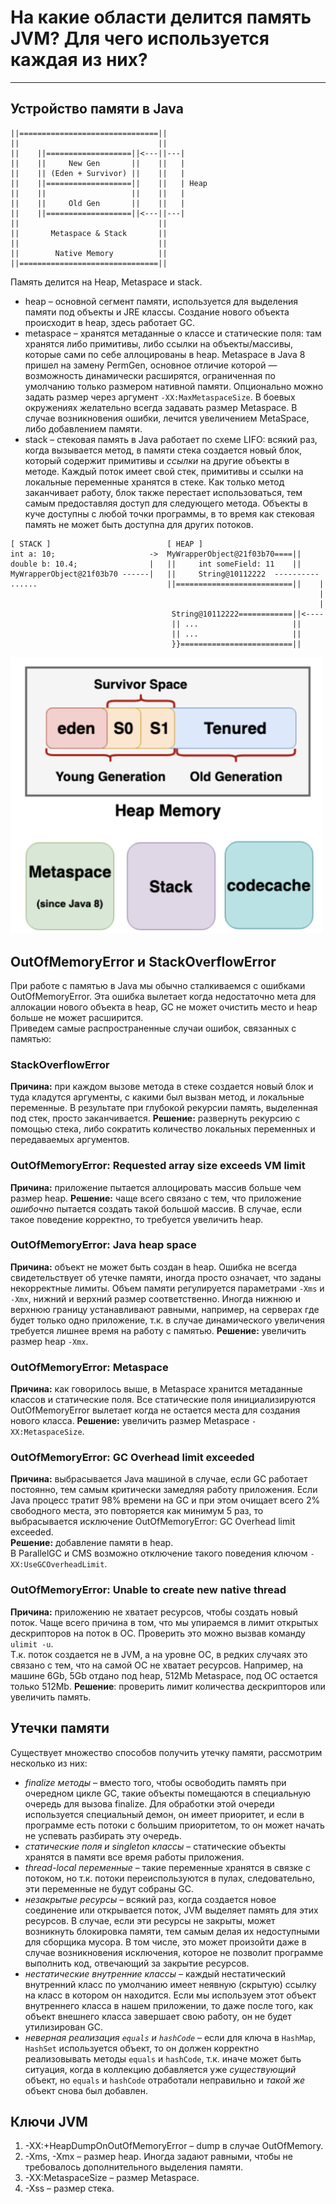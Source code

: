 # На какие области делится память JVM? Для чего используется каждая из них?
---

## Устройство памяти в Java

```
||===============================||
||                               ||
||    ||===================||<---||---|
||    ||     New Gen       ||    ||   |
||    || (Eden + Survivor) ||    ||   |
||    ||===================||    ||   | Heap
||    ||                   ||    ||   |
||    ||     Old Gen       ||    ||   |
||    ||===================||<---||---|
||                               ||
||       Metaspace & Stack       ||
||                               ||
||        Native Memory          ||
||===============================||
```

Память делится на Heap, Metaspace и stack.
* heap – основной сегмент памяти, используется для выделения памяти под объекты и JRE классы. Создание нового объекта происходит в heap, здесь работает GC.
* metaspace – хранятся метаданные о классе и статические поля: там хранятся либо примитивы, либо ссылки на объекты/массивы,
которые сами по себе аллоцированы в heap. Metaspace в Java 8 пришел на замену PermGen, основное отличие которой — возможность динамически расширятся,
ограниченная по умолчанию только размером нативной памяти. Опционально можно задать размер через аргумент `-XX:MaxMetaspaceSize`.
В боевых окружениях желательно всегда задавать размер Metaspace. В случае возникновения ошибки, лечится увеличением MetaSpace, либо
добавлением памяти.
* stack – стековая память в Java работает по схеме LIFO: всякий раз, когда вызывается метод, в памяти стека создается новый блок,
который содержит примитивы и _ссылки_ на другие объекты в методе. Каждый поток имеет свой стек, примитивы и ссылки на локальные переменные хранятся в стеке.
Как только метод заканчивает работу, блок также перестает использоваться, тем самым предоставляя доступ для следующего метода.
Объекты в куче доступны с любой точки программы, в то время как стековая память не может быть доступна для других потоков.

```
[ STACK ]                          [ HEAP ] 
int a: 10;                     ->  MyWrapperObject@21f03b70====||
double b: 10.4;                |   ||     int someField: 11    ||
MyWrapperObject@21f03b70 ------|   ||     String@10112222  ---------- 
......                             ||==========================||    |
                                                                     |
                                                                     |
                                    String@10112222============||<----
                                    || ...                     ||
                                    || ...                     ||
                                    }}=========================||
```
<img src="./images/mem.png" width=500px>

## OutOfMemoryError и StackOverflowError 
При работе с памятью в Java мы обычно сталкиваемся с ошибками OutOfMemoryError.
Эта ошибка вылетает когда недостаточно мета для аллокации нового объекта в heap,
GC не может очистить место и heap больше не может расширится.  
Приведем самые распространенные случаи ошибок, связанных с памятью:

### StackOverflowError
**Причина:** при каждом вызове метода в стеке создается новый блок и туда кладутся аргументы, с какими был вызван метод, и локальные переменные.
В результате при глубокой рекурсии память, выделенная под стек, просто заканчивается. 
**Решение:** развернуть рекурсию с помощью стека, либо сократить количество локальных переменных и передаваемых аргументов.

### OutOfMemoryError: Requested array size exceeds VM limit
**Причина:** приложение пытается аллоцировать массив больше чем размер heap.
**Решение:** чаще всего связано с тем, что приложение _ошибочно_ пытается создать такой большой массив.
В случае, если такое поведение корректно, то требуется увеличить heap.

### OutOfMemoryError: Java heap space
**Причина:** объект не может быть создан в heap. Ошибка не всегда свидетельствует об утечке памяти, иногда просто означает,
что заданы некорректные лимиты. Объем памяти регулируется параметрами `-Xms` и `-Xmx`, нижний и верхний размер соответственно.
Иногда нижнюю и верхнюю границу устанавливают равными, например, на серверах где будет только одно приложение,
т.к. в случае динамического увеличения требуется лишнее время на работу с памятью.
**Решение:** увеличить размер heap `-Xmx`.

### OutOfMemoryError: Metaspace
**Причина:** как говорилось выше, в Metaspace хранится метаданные классов и статические поля. Все статические поля инициализируются
OutOfMemoryError вылетает когда не остается места для создания нового класса.
**Решение:** увеличить размер Metaspace `-XX:MetaspaceSize`.

###  OutOfMemoryError: GC Overhead limit exceeded
**Причина:** выбрасывается Java машиной в случае, если GC работает постоянно, тем самым критически замедляя работу приложения.
Если Java процесс тратит 98% времени на GC и при этом очищает всего 2% свободного места, это повторяется как минимум 5 раз, то выбрасывается исключение
OutOfMemoryError: GC Overhead limit exceeded.  
**Решение:** добавление памяти в heap.  
В ParallelGC и CMS возможно отключение такого поведения ключом `-XX:UseGCOverheadLimit`.

### OutOfMemoryError: Unable to create new native thread
**Причина:** приложению не хватает ресурсов, чтобы создать новый поток. Чаще всего причина в том, что мы упираемся в лимит открытых дескрипторов на поток в ОС.
Проверить это можно вызвав команду `ulimit -u`.  
Т.к. поток создается не в JVM, а на уровне ОС, в редких случаях это связано с тем, что на самой ОС не хватает ресурсов. Например, на машине 6Gb, 5Gb отдано под heap, 512Mb Metaspace,
под ОС остается только 512Mb.
**Решение**: проверить лимит количества дескрипторов или увеличить память.

## Утечки памяти

Существует множество способов получить утечку памяти, рассмотрим несколько из них:
* _finalize методы_ – вместо того, чтобы освободить память при очередном цикле GC, такие объекты помещаются в специальную очередь для вызова finalize.
Для обработки этой очереди используется специальный демон, он имеет приоритет, и если в программе есть потоки с большим приоритетом, то он может начать не успевать разбирать эту очередь. 
* _статические поля и singleton классы_ – статические объекты хранятся в памяти все время работы приложения.
* _thread-local переменные_ – такие переменные хранятся в связке с потоком, но т.к. потоки переиспользуются в пулах, следовательно, эти переменные не будут собраны GC.
* _незакрытые ресурсы_ – всякий раз, когда создается новое соединение или открывается поток, JVM выделяет память для этих ресурсов.
В случае, если эти ресурсы не закрыты, может возникнуть блокировка памяти, тем самым делая их недоступными для сборщика мусора.
В том числе, это может произойти даже в случае возникновения исключения, которое не позволит программе выполнить код, отвечающий за закрытие ресурсов.
* _нестатические внутренние классы_ – каждый нестатический внутренний класс по умолчанию имеет неявную (скрытую) ссылку на класс в котором он находится.
Если мы используем этот объект внутреннего класса в нашем приложении, то даже после того, как объект внешнего класса завершает свою работу,
он не будет утилизирован GC. 
* _неверная реализация `equals` и `hashCode`_ – если для ключа в `HashMap`, `HashSet` используется объект, то он должен корректно реализовывать методы `equals` и `hashCode`,
т.к. иначе может быть ситуация, когда в коллекцию добавляется уже _существующий_ объект, но `equals` и `hashCode` отработали неправильно и _такой же_ объект снова был добавлен.  

## Ключи JVM
1. -XX:+HeapDumpOnOutOfMemoryError – dump в случае OutOfMemory.
1. -Xms, -Xmx – размер heap. Иногда задают равными, чтобы не требовалось дополнительного выделения памяти.
1. -XX:MetaspaceSize – размер Metaspace.
1. -Xss – размер стека.